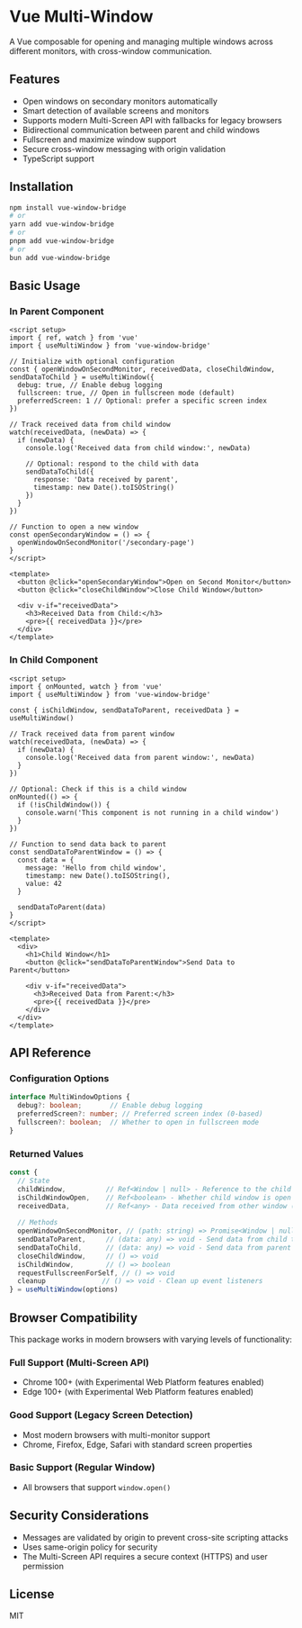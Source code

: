 # Vue Multi-Window

A Vue composable for opening and managing multiple windows across different monitors, with cross-window communication.

## Features

- Open windows on secondary monitors automatically
- Smart detection of available screens and monitors
- Supports modern Multi-Screen API with fallbacks for legacy browsers
- Bidirectional communication between parent and child windows
- Fullscreen and maximize window support
- Secure cross-window messaging with origin validation
- TypeScript support

## Installation

```bash
npm install vue-window-bridge
# or
yarn add vue-window-bridge
# or
pnpm add vue-window-bridge
# or
bun add vue-window-bridge
```

## Basic Usage

### In Parent Component

```vue
<script setup>
import { ref, watch } from 'vue'
import { useMultiWindow } from 'vue-window-bridge'

// Initialize with optional configuration
const { openWindowOnSecondMonitor, receivedData, closeChildWindow, sendDataToChild } = useMultiWindow({
  debug: true, // Enable debug logging
  fullscreen: true, // Open in fullscreen mode (default)
  preferredScreen: 1 // Optional: prefer a specific screen index
})

// Track received data from child window
watch(receivedData, (newData) => {
  if (newData) {
    console.log('Received data from child window:', newData)
    
    // Optional: respond to the child with data
    sendDataToChild({ 
      response: 'Data received by parent',
      timestamp: new Date().toISOString()
    })
  }
})

// Function to open a new window
const openSecondaryWindow = () => {
  openWindowOnSecondMonitor('/secondary-page')
}
</script>

<template>
  <button @click="openSecondaryWindow">Open on Second Monitor</button>
  <button @click="closeChildWindow">Close Child Window</button>
  
  <div v-if="receivedData">
    <h3>Received Data from Child:</h3>
    <pre>{{ receivedData }}</pre>
  </div>
</template>
```

### In Child Component

```vue
<script setup>
import { onMounted, watch } from 'vue'
import { useMultiWindow } from 'vue-window-bridge'

const { isChildWindow, sendDataToParent, receivedData } = useMultiWindow()

// Track received data from parent window
watch(receivedData, (newData) => {
  if (newData) {
    console.log('Received data from parent window:', newData)
  }
})

// Optional: Check if this is a child window
onMounted(() => {
  if (!isChildWindow()) {
    console.warn('This component is not running in a child window')
  }
})

// Function to send data back to parent
const sendDataToParentWindow = () => {
  const data = {
    message: 'Hello from child window',
    timestamp: new Date().toISOString(),
    value: 42
  }
  
  sendDataToParent(data)
}
</script>

<template>
  <div>
    <h1>Child Window</h1>
    <button @click="sendDataToParentWindow">Send Data to Parent</button>
    
    <div v-if="receivedData">
      <h3>Received Data from Parent:</h3>
      <pre>{{ receivedData }}</pre>
    </div>
  </div>
</template>
```

## API Reference

### Configuration Options

```typescript
interface MultiWindowOptions {
  debug?: boolean;       // Enable debug logging
  preferredScreen?: number; // Preferred screen index (0-based)
  fullscreen?: boolean;  // Whether to open in fullscreen mode
}
```

### Returned Values

```typescript
const {
  // State
  childWindow,          // Ref<Window | null> - Reference to the child window
  isChildWindowOpen,    // Ref<boolean> - Whether child window is open
  receivedData,         // Ref<any> - Data received from other window (parent or child)
  
  // Methods
  openWindowOnSecondMonitor, // (path: string) => Promise<Window | null>
  sendDataToParent,     // (data: any) => void - Send data from child to parent
  sendDataToChild,      // (data: any) => void - Send data from parent to child
  closeChildWindow,     // () => void
  isChildWindow,        // () => boolean
  requestFullscreenForSelf, // () => void
  cleanup              // () => void - Clean up event listeners
} = useMultiWindow(options)
```

## Browser Compatibility

This package works in modern browsers with varying levels of functionality:

### Full Support (Multi-Screen API)
- Chrome 100+ (with Experimental Web Platform features enabled)
- Edge 100+ (with Experimental Web Platform features enabled)

### Good Support (Legacy Screen Detection)
- Most modern browsers with multi-monitor support
- Chrome, Firefox, Edge, Safari with standard screen properties

### Basic Support (Regular Window)
- All browsers that support `window.open()`

## Security Considerations

- Messages are validated by origin to prevent cross-site scripting attacks
- Uses same-origin policy for security
- The Multi-Screen API requires a secure context (HTTPS) and user permission

## License

MIT 